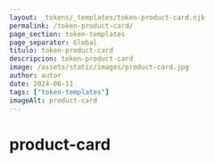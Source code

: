 ```yaml
---
layout: _tokens/_templates/token-product-card.njk
permalink: /token-product-card/
page_section: token-templates
page_separator: Global
titulo: token-product-card
descripcion: token-product-card
image: /assets/static/images/product-card.jpg
author: autor
date: 2024-06-11 
tags: ["token-templates"]
imageAlt: product-card
---
```

# product-card

